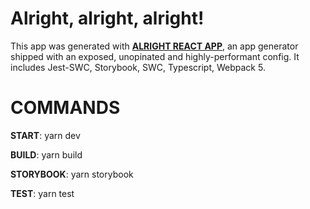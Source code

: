 # Alright, alright, alright!

This app was generated with <a href="https://github.com/DoneDeal0/alright-react-app" target="_blank"><b>ALRIGHT REACT APP</b></a>, an app generator shipped with an exposed, unopinated and highly-performant config. It includes Jest-SWC, Storybook, SWC, Typescript, Webpack 5.

# COMMANDS

**START**: yarn dev

**BUILD**: yarn build

**STORYBOOK**: yarn storybook

**TEST**: yarn test
